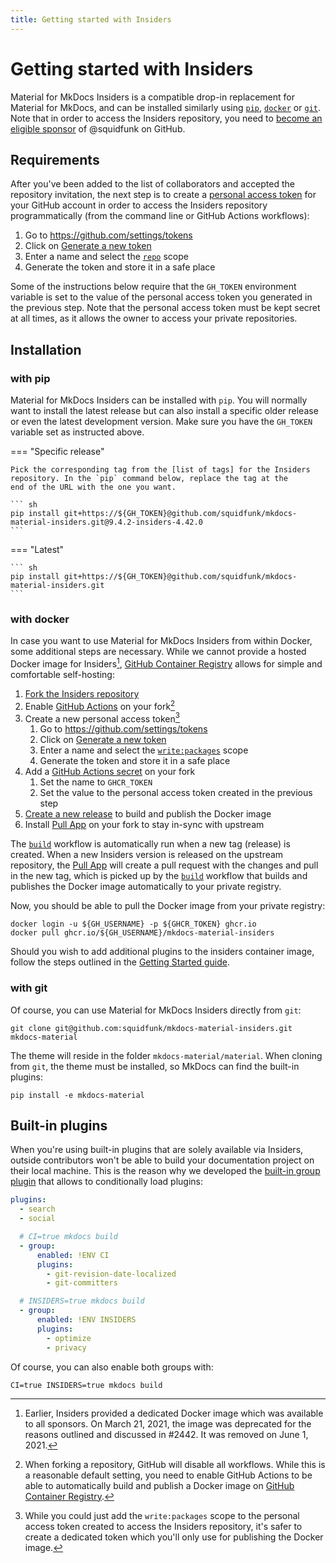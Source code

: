 ```yaml
---
title: Getting started with Insiders
---
```


# Getting started with Insiders

Material for MkDocs Insiders is a compatible drop-in replacement for Material
for MkDocs, and can be installed similarly using [`pip`][pip],
[`docker`][docker] or [`git`][git]. Note that in order to access the Insiders
repository, you need to [become an eligible sponsor] of @squidfunk on GitHub.

  [pip]: #with-pip
  [docker]: #with-docker
  [git]: #with-git
  [become an eligible sponsor]: how-to-sponsor.md

## Requirements

After you've been added to the list of collaborators and accepted the
repository invitation, the next step is to create a [personal access token] for
your GitHub account in order to access the Insiders repository programmatically
(from the command line or GitHub Actions workflows):

1.  Go to https://github.com/settings/tokens
2.  Click on [Generate a new token]
3.  Enter a name and select the [`repo`][scopes] scope
4.  Generate the token and store it in a safe place

  [personal access token]: https://docs.github.com/en/github/authenticating-to-github/creating-a-personal-access-token
  [Generate a new token]: https://github.com/settings/tokens/new
  [scopes]: https://docs.github.com/en/developers/apps/scopes-for-oauth-apps#available-scopes

Some of the instructions below require that the `GH_TOKEN` environment
variable is set to the value of the personal access token you
generated in the previous step. Note that the personal access token
must be kept secret at all times, as it allows the owner to access
your private repositories.

## Installation

### with pip

Material for MkDocs Insiders can be installed with `pip`. You will
normally want to install the latest release but can also install a
specific older release or even the latest development version.
Make sure you have the `GH_TOKEN` variable set as instructed above.

=== "Specific release"

    Pick the corresponding tag from the [list of tags] for the Insiders
    repository. In the `pip` command below, replace the tag at the
    end of the URL with the one you want.

    ``` sh
    pip install git+https://${GH_TOKEN}@github.com/squidfunk/mkdocs-material-insiders.git@9.4.2-insiders-4.42.0
    ```

=== "Latest"

    ``` sh
    pip install git+https://${GH_TOKEN}@github.com/squidfunk/mkdocs-material-insiders.git
    ```

[list of tags]: https://github.com/squidfunk/mkdocs-material-insiders/tags

### with docker

In case you want to use Material for MkDocs Insiders from within Docker, some
additional steps are necessary. While we cannot provide a hosted Docker image
for Insiders[^2], [GitHub Container Registry] allows for simple and
comfortable self-hosting:

1.  [Fork the Insiders repository]
2.  Enable [GitHub Actions] on your fork[^3]
3.  Create a new personal access token[^4]
    1.  Go to https://github.com/settings/tokens
    2.  Click on [Generate a new token]
    3.  Enter a name and select the [`write:packages`][scopes] scope
    4.  Generate the token and store it in a safe place
4.  Add a [GitHub Actions secret] on your fork
    1.  Set the name to `GHCR_TOKEN`
    2.  Set the value to the personal access token created in the previous step
5.  [Create a new release] to build and publish the Docker image
6.  Install [Pull App] on your fork to stay in-sync with upstream

The [`build`][build] workflow is automatically run when a new tag
(release) is created. When a new Insiders version is released on the upstream
repository, the [Pull App] will create a pull request with the changes and
pull in the new tag, which is picked up by the [`build`][build] workflow
that builds and publishes the Docker image automatically to your private
registry.

Now, you should be able to pull the Docker image from your private registry:

```
docker login -u ${GH_USERNAME} -p ${GHCR_TOKEN} ghcr.io
docker pull ghcr.io/${GH_USERNAME}/mkdocs-material-insiders
```

Should you wish to add additional plugins to the insiders container image, follow the steps
outlined in the [Getting Started guide](../getting-started.md#with-docker).

  [^2]:
    Earlier, Insiders provided a dedicated Docker image which was available to
    all sponsors. On March 21, 2021, the image was deprecated for the reasons
    outlined and discussed in #2442. It was removed on June 1, 2021.

  [^3]:
    When forking a repository, GitHub will disable all workflows. While this
    is a reasonable default setting, you need to enable GitHub Actions to be
    able to automatically build and publish a Docker image on
    [GitHub Container Registry].

  [^4]:
    While you could just add the `write:packages` scope to the personal access
    token created to access the Insiders repository, it's safer to create a
    dedicated token which you'll only use for publishing the Docker image.

### with git

Of course, you can use Material for MkDocs Insiders directly from `git`:

```
git clone git@github.com:squidfunk/mkdocs-material-insiders.git mkdocs-material
```

The theme will reside in the folder `mkdocs-material/material`. When cloning
from `git`, the theme must be installed, so MkDocs can find the built-in
plugins:

```
pip install -e mkdocs-material
```

  [GitHub Container Registry]: https://docs.github.com/en/packages/guides/about-github-container-registry
  [Fork the Insiders repository]: https://github.com/squidfunk/mkdocs-material-insiders/fork
  [GitHub Actions]: https://docs.github.com/en/github/administering-a-repository/disabling-or-limiting-github-actions-for-a-repository
  [packages scope]: https://docs.github.com/en/developers/apps/scopes-for-oauth-apps#available-scopes
  [GitHub Actions secret]: https://docs.github.com/en/actions/reference/encrypted-secrets#creating-encrypted-secrets-for-a-repository
  [Create a new release]: https://docs.github.com/en/github/administering-a-repository/managing-releases-in-a-repository#creating-a-release
  [Pull App]: https://github.com/apps/pull
  [build]: https://github.com/squidfunk/mkdocs-material-insiders/blob/master/.github/workflows/build.yml

## Built-in plugins

When you're using built-in plugins that are solely available via Insiders,
outside contributors won't be able to build your documentation project on their
local machine. This is the reason why we developed the [built-in group plugin]
that allows to conditionally load plugins:

``` yaml
plugins:
  - search
  - social

  # CI=true mkdocs build
  - group:
      enabled: !ENV CI
      plugins:
        - git-revision-date-localized
        - git-committers

  # INSIDERS=true mkdocs build
  - group:
      enabled: !ENV INSIDERS
      plugins:
        - optimize
        - privacy
```

Of course, you can also enable both groups with:

``` shell
CI=true INSIDERS=true mkdocs build
```

  [built-in group plugin]: ../plugins/group.md
  [configuration inheritance]: https://www.mkdocs.org/user-guide/configuration/#configuration-inheritance
